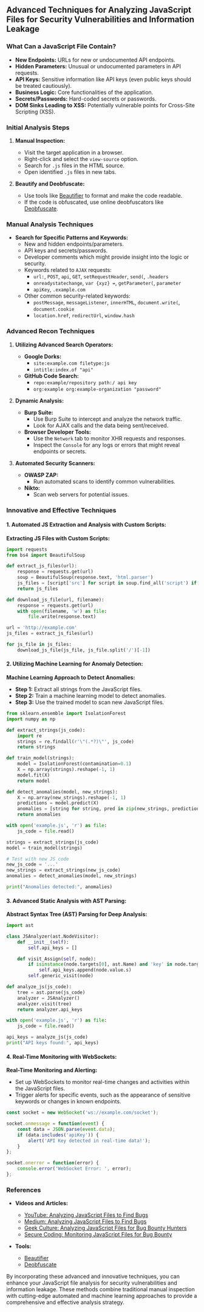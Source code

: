 ## Advanced Techniques for Analyzing JavaScript Files for Security Vulnerabilities and Information Leakage

### What Can a JavaScript File Contain?

- **New Endpoints:** URLs for new or undocumented API endpoints.
- **Hidden Parameters:** Unusual or undocumented parameters in API requests.
- **API Keys:** Sensitive information like API keys (even public keys should be treated cautiously).
- **Business Logic:** Core functionalities of the application.
- **Secrets/Passwords:** Hard-coded secrets or passwords.
- **DOM Sinks Leading to XSS:** Potentially vulnerable points for Cross-Site Scripting (XSS).

### Initial Analysis Steps

1. **Manual Inspection:**
   - Visit the target application in a browser.
   - Right-click and select the `view-source` option.
   - Search for `.js` files in the HTML source.
   - Open identified `.js` files in new tabs.

2. **Beautify and Deobfuscate:**
   - Use tools like [Beautifier](https://beautifier.io/) to format and make the code readable.
   - If the code is obfuscated, use online deobfuscators like [Deobfuscate](https://deobfuscate.io/).

### Manual Analysis Techniques

- **Search for Specific Patterns and Keywords:**
  - New and hidden endpoints/parameters.
  - API keys and secrets/passwords.
  - Developer comments which might provide insight into the logic or security.
  - Keywords related to `AJAX` requests:
    - `url:`, `POST`, `api`, `GET`, `setRequestHeader`, `send(`, `.headers`
    - `onreadystatechange`, `var {xyz} =`, `getParameter(`, `parameter`
    - `apiKey`, `.example.com`
  - Other common security-related keywords:
    - `postMessage`, `messageListener`, `innerHTML`, `document.write(`, `document.cookie`
    - `location.href`, `redirectUrl`, `window.hash`

### Advanced Recon Techniques

1. **Utilizing Advanced Search Operators:**
   - **Google Dorks:**
     - `site:example.com filetype:js`
     - `intitle:index.of "api"`
   - **GitHub Code Search:**
     - `repo:example/repository path:/ api key`
     - `org:example org:example-organization "password"`

2. **Dynamic Analysis:**
   - **Burp Suite:**
     - Use Burp Suite to intercept and analyze the network traffic.
     - Look for AJAX calls and the data being sent/received.
   - **Browser Developer Tools:**
     - Use the `Network` tab to monitor XHR requests and responses.
     - Inspect the `Console` for any logs or errors that might reveal endpoints or secrets.

3. **Automated Security Scanners:**
   - **OWASP ZAP:**
     - Run automated scans to identify common vulnerabilities.
   - **Nikto:**
     - Scan web servers for potential issues.

### Innovative and Effective Techniques

#### 1. **Automated JS Extraction and Analysis with Custom Scripts:**

   **Extracting JS Files with Custom Scripts:**
   ```python
   import requests
   from bs4 import BeautifulSoup

   def extract_js_files(url):
       response = requests.get(url)
       soup = BeautifulSoup(response.text, 'html.parser')
       js_files = [script['src'] for script in soup.find_all('script') if 'src' in script.attrs]
       return js_files

   def download_js_file(url, filename):
       response = requests.get(url)
       with open(filename, 'w') as file:
           file.write(response.text)

   url = 'http://example.com'
   js_files = extract_js_files(url)

   for js_file in js_files:
       download_js_file(js_file, js_file.split('/')[-1])
   ```

#### 2. **Utilizing Machine Learning for Anomaly Detection:**

   **Machine Learning Approach to Detect Anomalies:**
   - **Step 1:** Extract all strings from the JavaScript files.
   - **Step 2:** Train a machine learning model to detect anomalies.
   - **Step 3:** Use the trained model to scan new JavaScript files.

   ```python
   from sklearn.ensemble import IsolationForest
   import numpy as np

   def extract_strings(js_code):
       import re
       strings = re.findall(r'\"(.*?)\"', js_code)
       return strings

   def train_model(strings):
       model = IsolationForest(contamination=0.1)
       X = np.array(strings).reshape(-1, 1)
       model.fit(X)
       return model

   def detect_anomalies(model, new_strings):
       X = np.array(new_strings).reshape(-1, 1)
       predictions = model.predict(X)
       anomalies = [string for string, pred in zip(new_strings, predictions) if pred == -1]
       return anomalies

   with open('example.js', 'r') as file:
       js_code = file.read()

   strings = extract_strings(js_code)
   model = train_model(strings)

   # Test with new JS code
   new_js_code = '...'
   new_strings = extract_strings(new_js_code)
   anomalies = detect_anomalies(model, new_strings)

   print("Anomalies detected:", anomalies)
   ```

#### 3. **Advanced Static Analysis with AST Parsing:**

   **Abstract Syntax Tree (AST) Parsing for Deep Analysis:**
   ```python
   import ast

   class JSAnalyzer(ast.NodeVisitor):
       def __init__(self):
           self.api_keys = []

       def visit_Assign(self, node):
           if isinstance(node.targets[0], ast.Name) and 'key' in node.targets[0].id.lower():
               self.api_keys.append(node.value.s)
           self.generic_visit(node)

   def analyze_js(js_code):
       tree = ast.parse(js_code)
       analyzer = JSAnalyzer()
       analyzer.visit(tree)
       return analyzer.api_keys

   with open('example.js', 'r') as file:
       js_code = file.read()

   api_keys = analyze_js(js_code)
   print("API keys found:", api_keys)
   ```

#### 4. **Real-Time Monitoring with WebSockets:**

   **Real-Time Monitoring and Alerting:**
   - Set up WebSockets to monitor real-time changes and activities within the JavaScript files.
   - Trigger alerts for specific events, such as the appearance of sensitive keywords or changes in known endpoints.

   ```javascript
   const socket = new WebSocket('ws://example.com/socket');

   socket.onmessage = function(event) {
       const data = JSON.parse(event.data);
       if (data.includes('apiKey')) {
           alert('API Key detected in real-time data!');
       }
   };

   socket.onerror = function(error) {
       console.error('WebSocket Error: ', error);
   };
   ```

### References

- **Videos and Articles:**
  - [YouTube: Analyzing JavaScript Files to Find Bugs](https://www.youtube.com/watch?v=0jM8dDVifaI)
  - [Medium: Analyzing JavaScript Files to Find Bugs](https://realm3ter.medium.com/analyzing-javascript-files-to-find-bugs-820167476ffe)
  - [Geek Culture: Analyzing JavaScript Files for Bug Bounty Hunters](https://medium.com/geekculture/analysing-javascript-files-for-bug-bounty-hunters-71e2727abebe)
  - [Secure Coding: Monitoring JavaScript Files for Bug Bounty](https://www.securecoding.com/blog/monitoring-javascript-files-for-bugbounty/)

- **Tools:**
  - [Beautifier](https://beautifier.io/)
  - [Deobfuscate](https://deobfuscate.io/)

By incorporating these advanced and innovative techniques, you can enhance your JavaScript file analysis for security vulnerabilities and information leakage. These methods combine traditional manual inspection with cutting-edge automated and machine learning approaches to provide a comprehensive and effective analysis strategy.
